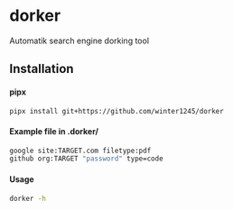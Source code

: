 # dorker
Automatik search engine dorking tool

## Installation

#### pipx
```sh
pipx install git+https://github.com/winter1245/dorker
```
#### Example file in .dorker/
```sh
google site:TARGET.com filetype:pdf
github org:TARGET "password" type=code
```

#### Usage

```sh
dorker -h
```
